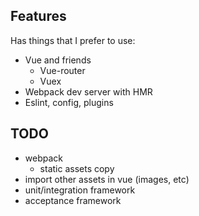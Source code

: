 Features
-----------
Has things that I prefer to use:
* Vue and friends
    * Vue-router
    * Vuex
* Webpack dev server with HMR
* Eslint, config, plugins

TODO
------------
* webpack
    * static assets copy
* import other assets in vue (images, etc)
* unit/integration framework
* acceptance framework
